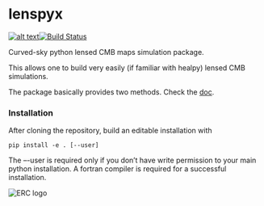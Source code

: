 # lenspyx

[![alt text](https://readthedocs.org/projects/lenspyx/badge/?version=latest)](https://lenspyx.readthedocs.io/en/latest)[![Build Status](https://travis-ci.com/carronj/lenspyx.svg?branch=master)](https://travis-ci.com/carronj/lenspyx)

Curved-sky python lensed CMB maps simulation package.

This allows one to build very easily (if familiar with healpy) lensed CMB simulations.

The package basically provides two methods. Check the [doc](https://lenspyx.readthedocs.io/).
### Installation

After cloning the repository, build an editable installation with
    
    pip install -e . [--user]

The –-user is required only if you don’t have write permission to your main python installation. A fortran compiler is required for a successful installation.

![ERC logo](https://erc.europa.eu/sites/default/files/content/erc_banner-vertical.jpg)